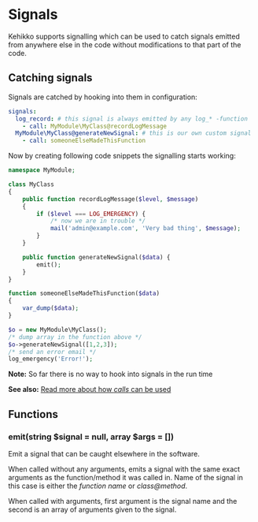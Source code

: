 ---
---

# Signals

Kehikko supports signalling which can be used to catch signals emitted from anywhere
else in the code without modifications to that part of the code.

## Catching signals

Signals are catched by hooking into them in configuration:

```yaml
signals:
  log_record: # this signal is always emitted by any log_* -function
    - call: MyModule\MyClass@recordLogMessage
  MyModule\MyClass@generateNewSignal: # this is our own custom signal
    - call: someoneElseMadeThisFunction
```

Now by creating following code snippets the signalling starts working:

```php
namespace MyModule;

class MyClass
{
    public function recordLogMessage($level, $message)
    {
        if ($level === LOG_EMERGENCY) {
            /* now we are in trouble */
            mail('admin@example.com', 'Very bad thing', $message);
        }
    }

    public function generateNewSignal($data) {
        emit();
    }
}
```

```php
function someoneElseMadeThisFunction($data)
{
    var_dump($data);
}

$o = new MyModule\MyClass();
/* dump array in the function above */
$o->generateNewSignal([1,2,3]);
/* send an error email */
log_emergency('Error!');
```

**Note:** So far there is no way to hook into signals in the run time

**See also:** [Read more about how *calls* can be used](calls)

## Functions

### emit(string $signal = null, array $args = [])

Emit a signal that can be caught elsewhere in the software.

When called without any arguments, emits a signal with the same exact
arguments as the function/method it was called in. Name of the signal
in this case is either the *function name* or *class@method*.

When called with arguments, first argument is the signal name and the second
is an array of arguments given to the signal.

